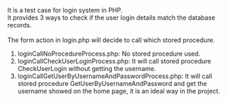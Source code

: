 It is a test case for login system in PHP.\
It provides 3 ways to check if the user login details match the database records.\
\
The form action in login.php will decide to call which stored procedure.
1. loginCallNoProcedureProcess.php: No stored procedure used.
2. loginCallCheckUserLoginProcess.php: It will call stored procedure CheckUserLogin without getting the username.
3. loginCallGetUserByUsernameAndPasswordProcess.php: It will call stored procedure GetUserByUsernameAndPassword and get the username showed on the home page, it is an ideal way in the project.